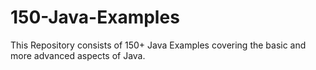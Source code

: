 # 150-Java-Examples
This Repository consists of 150+ Java Examples covering the basic and more advanced aspects of Java.
